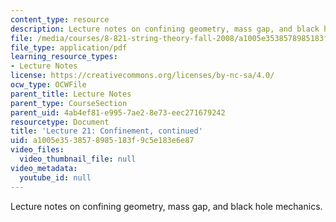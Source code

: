 ```yaml
---
content_type: resource
description: Lecture notes on confining geometry, mass gap, and black hole mechanics.
file: /media/courses/8-821-string-theory-fall-2008/a1005e3538578985183f9c5e183e6e87_lecture21.pdf
file_type: application/pdf
learning_resource_types:
- Lecture Notes
license: https://creativecommons.org/licenses/by-nc-sa/4.0/
ocw_type: OCWFile
parent_title: Lecture Notes
parent_type: CourseSection
parent_uid: 4ab4ef81-e995-7ae2-8e73-eec271679242
resourcetype: Document
title: 'Lecture 21: Confinement, continued'
uid: a1005e35-3857-8985-183f-9c5e183e6e87
video_files:
  video_thumbnail_file: null
video_metadata:
  youtube_id: null
---
```

Lecture notes on confining geometry, mass gap, and black hole mechanics.